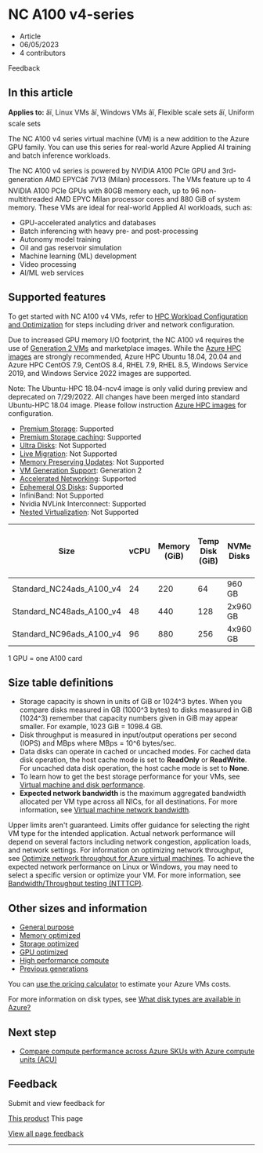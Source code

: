# NC A100 v4-series

* Article
* 06/05/2023
* 4 contributors

Feedback

## In this article

**Applies to:** âï¸ Linux VMs âï¸ Windows VMs âï¸ Flexible scale sets âï¸ Uniform scale sets

The NC A100 v4 series virtual machine (VM) is a new addition to the Azure GPU family. You can use this series for real-world Azure Applied AI training and batch inference workloads.

The NC A100 v4 series is powered by NVIDIA A100 PCIe GPU and 3rd-generation AMD EPYCâ¢ 7V13 (Milan) processors. The VMs feature up to 4 NVIDIA A100 PCIe GPUs with 80GB memory each, up to 96 non-multithreaded AMD EPYC Milan processor cores and 880 GiB of system memory.
These VMs are ideal for real-world Applied AI workloads, such as:

* GPU-accelerated analytics and databases
* Batch inferencing with heavy pre- and post-processing
* Autonomy model training
* Oil and gas reservoir simulation
* Machine learning (ML) development
* Video processing
* AI/ML web services

## Supported features

To get started with NC A100 v4 VMs, refer to [HPC Workload Configuration and Optimization](configure) for steps including driver and network configuration.

Due to increased GPU memory I/O footprint, the NC A100 v4 requires the use of [Generation 2 VMs](generation-2) and marketplace images. While the [Azure HPC images](configure) are strongly recommended, Azure HPC Ubuntu 18.04, 20.04 and Azure HPC CentOS 7.9, CentOS 8.4, RHEL 7.9, RHEL 8.5, Windows Service 2019, and Windows Service 2022 images are supported.

Note: The Ubuntu-HPC 18.04-ncv4 image is only valid during preview and deprecated on 7/29/2022. All changes have been merged into standard Ubuntu-HPC 18.04 image. Please follow instruction [Azure HPC images](configure) for configuration.

* [Premium Storage](premium-storage-performance): Supported
* [Premium Storage caching](premium-storage-performance): Supported
* [Ultra Disks](disks-types#ultra-disks): Not Supported
* [Live Migration](maintenance-and-updates): Not Supported
* [Memory Preserving Updates](maintenance-and-updates): Not Supported
* [VM Generation Support](generation-2): Generation 2
* [Accelerated Networking](../virtual-network/create-vm-accelerated-networking-cli): Supported
* [Ephemeral OS Disks](ephemeral-os-disks): Supported
* InfiniBand: Not Supported
* Nvidia NVLink Interconnect: Supported
* [Nested Virtualization](/en-us/virtualization/hyper-v-on-windows/user-guide/nested-virtualization): Not Supported

| Size | vCPU | Memory (GiB) | Temp Disk (GiB) | NVMe Disks | GPU | GPU Memory (GiB) | Max data disks | Max uncached disk throughput (IOPS / MBps) | Max NICs/network bandwidth (MBps) |
| --- | --- | --- | --- | --- | --- | --- | --- | --- | --- |
| Standard\_NC24ads\_A100\_v4 | 24 | 220 | 64 | 960 GB | 1 | 80 | 12 | 30000/1000 | 2/20,000 |
| Standard\_NC48ads\_A100\_v4 | 48 | 440 | 128 | 2x960 GB | 2 | 160 | 24 | 60000/2000 | 4/40,000 |
| Standard\_NC96ads\_A100\_v4 | 96 | 880 | 256 | 4x960 GB | 4 | 320 | 32 | 120000/4000 | 8/80,000 |

1 GPU = one A100 card

## Size table definitions

* Storage capacity is shown in units of GiB or 1024^3 bytes. When you compare disks measured in GB (1000^3 bytes) to disks measured in GiB (1024^3) remember that capacity numbers given in GiB may appear smaller. For example, 1023 GiB = 1098.4 GB.
* Disk throughput is measured in input/output operations per second (IOPS) and MBps where MBps = 10^6 bytes/sec.
* Data disks can operate in cached or uncached modes. For cached data disk operation, the host cache mode is set to **ReadOnly** or **ReadWrite**. For uncached data disk operation, the host cache mode is set to **None**.
* To learn how to get the best storage performance for your VMs, see [Virtual machine and disk performance](disks-performance).
* **Expected network bandwidth** is the maximum aggregated bandwidth allocated per VM type across all NICs, for all destinations. For more information, see [Virtual machine network bandwidth](../virtual-network/virtual-machine-network-throughput).

Upper limits aren't guaranteed. Limits offer guidance for selecting the right VM type for the intended application. Actual network performance will depend on several factors including network congestion, application loads, and network settings. For information on optimizing network throughput, see [Optimize network throughput for Azure virtual machines](../virtual-network/virtual-network-optimize-network-bandwidth). To achieve the expected network performance on Linux or Windows, you may need to select a specific version or optimize your VM. For more information, see [Bandwidth/Throughput testing (NTTTCP)](../virtual-network/virtual-network-bandwidth-testing).

## Other sizes and information

* [General purpose](sizes-general)
* [Memory optimized](sizes-memory)
* [Storage optimized](sizes-storage)
* [GPU optimized](sizes-gpu)
* [High performance compute](sizes-hpc)
* [Previous generations](sizes-previous-gen)

You can [use the pricing calculator](https://azure.microsoft.com/pricing/calculator/) to estimate your Azure VMs costs.

For more information on disk types, see [What disk types are available in Azure?](disks-types)

## Next step

* [Compare compute performance across Azure SKUs with Azure compute units (ACU)](acu)

## Feedback

Submit and view feedback for

[This product](https://feedback.azure.com/d365community/forum/ec2f1827-be25-ec11-b6e6-000d3a4f0f1c)
This page

[View all page feedback](https://github.com/MicrosoftDocs/azure-docs/issues)

---
